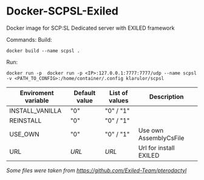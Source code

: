 # Docker-SCPSL-Exiled
Docker image for SCP:SL Dedicated server with EXILED framework

Commands:
  Build:
  ```
  docker build --name scpsl .
  ```
  Run:
  ```
  docker run -p  docker run -p <IP>:127.0.0.1:7777:7777/udp --name scpsl -v <PATH_TO_CONFIG>:/home/container/.config klarulor/scpsl
  ```
| Enviroment variable | Default value | List of values | Description            |
|---------------------|---------------|----------------|------------------------|
| INSTALL_VANILLA     | "0"           | "0" / "1"      |                        |
| REINSTALL           | "0"           | "0" / "1"      |                        |
| USE_OWN             | "0"           | "0" / "1"      | Use own AssemblyCsFile |
| URL                 | *URL*         | *URL*          | Url for install EXILED |

*Some files were taken from https://github.com/Exiled-Team/pterodactyl*